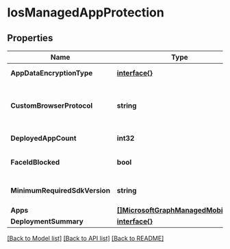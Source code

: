 # IosManagedAppProtection

## Properties

Name | Type | Description | Notes
------------ | ------------- | ------------- | -------------
**AppDataEncryptionType** | [**interface{}**](.md) | Type of encryption which should be used for data in a managed app. | [optional] 
**CustomBrowserProtocol** | **string** | A custom browser protocol to open weblink on iOS. When this property is configured, ManagedBrowserToOpenLinksRequired should be true. | [optional] 
**DeployedAppCount** | **int32** | Count of apps to which the current policy is deployed. | [optional] 
**FaceIdBlocked** | **bool** | Indicates whether use of the FaceID is allowed in place of a pin if PinRequired is set to True. | [optional] 
**MinimumRequiredSdkVersion** | **string** | Versions less than the specified version will block the managed app from accessing company data. | [optional] 
**Apps** | [**[]MicrosoftGraphManagedMobileApp**](microsoft.graph.managedMobileApp.md) |  | [optional] 
**DeploymentSummary** | [**interface{}**](.md) |  | [optional] 

[[Back to Model list]](../README.md#documentation-for-models) [[Back to API list]](../README.md#documentation-for-api-endpoints) [[Back to README]](../README.md)


